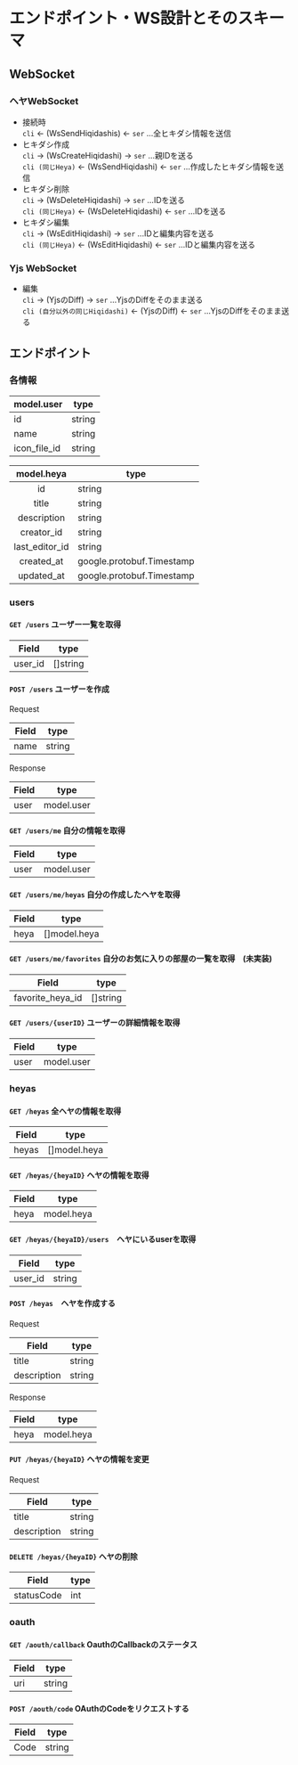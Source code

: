 # エンドポイント・WS設計とそのスキーマ

## WebSocket

### ヘヤWebSocket

- 接続時  
`cli` <- (WsSendHiqidashis) <- `ser` ...全ヒキダシ情報を送信
- ヒキダシ作成  
`cli` -> (WsCreateHiqidashi) -> `ser` ...親IDを送る  
`cli (同じHeya)` <- (WsSendHiqidashi) <- `ser` ...作成したヒキダシ情報を送信
- ヒキダシ削除  
`cli` -> (WsDeleteHiqidashi) -> `ser` ...IDを送る  
`cli (同じHeya)` <- (WsDeleteHiqidashi) <- `ser` ...IDを送る
- ヒキダシ編集  
`cli` -> (WsEditHiqidashi) -> `ser` ...IDと編集内容を送る  
`cli (同じHeya)` <- (WsEditHiqidashi) <- `ser` ...IDと編集内容を送る

### Yjs WebSocket

- 編集  
`cli` -> (YjsのDiff) -> `ser` ...YjsのDiffをそのまま送る  
`cli (自分以外の同じHiqidashi)` <- (YjsのDiff) <- `ser` ...YjsのDiffをそのまま送る

  
## エンドポイント
### 各情報


| model.user   | type     |
| ------- | -------- |
| id | string |
| name | string |
|icon_file_id | string |

|   model.heya   | type                      |
|:--------------:| ------------------------- |
|       id       | string                    |
|     title      | string                    |
|  description   | string                    |
|   creator_id   | string                    |
| last_editor_id | string                    |
|   created_at   | google.protobuf.Timestamp |
|   updated_at   | google.protobuf.Timestamp |

### users
#### `GET /users` ユーザー一覧を取得

| Field   | type     |
| ------- | -------- |
| user_id | []string |

#### `POST /users`  ユーザーを作成

Request

| Field   | type     |
| ------- | -------- |
| name | string |

Response

| Field   | type     |
| ------- | -------- |
| user | model.user |

#### `GET /users/me` 自分の情報を取得

| Field   | type     |
| ------- | -------- |
| user | model.user |

#### `GET /users/me/heyas` 自分の作成したヘヤを取得

| Field   | type     |
| ------- | -------- |
| heya | []model.heya |

#### `GET /users/me/favorites` 自分のお気に入りの部屋の一覧を取得　(未実装)

| Field   | type     |
| ------- | -------- |
| favorite_heya_id | []string |

#### `GET /users/{userID}` ユーザーの詳細情報を取得

| Field   | type     |
| ------- | -------- |
| user | model.user |

### heyas
#### `GET /heyas` 全ヘヤの情報を取得

| Field   | type     |
| ------- | -------- |
| heyas | []model.heya |

#### `GET /heyas/{heyaID}` ヘヤの情報を取得

| Field   | type     |
| ------- | -------- |
| heya | model.heya |

#### `GET /heyas/{heyaID}/users`　ヘヤにいるuserを取得

| Field   | type     |
| ------- | -------- |
| user_id | string |

#### `POST /heyas`　ヘヤを作成する
Request

| Field   | type     |
| ------- | -------- |
| title | string |
| description | string |

Response

| Field   | type     |
| ------- | -------- |
| heya | model.heya |

#### `PUT /heyas/{heyaID}` ヘヤの情報を変更
Request

| Field   | type     |
| ------- | -------- |
| title | string |
| description | string |

#### `DELETE /heyas/{heyaID}` ヘヤの削除

| Field   | type     |
| ------- | -------- |
| statusCode | int |

### oauth

#### `GET /aouth/callback` OauthのCallbackのステータス 

| Field   | type     |
| ------- | -------- |
| uri | string |

#### `POST /aouth/code` OAuthのCodeをリクエストする

Field   | type     |
| ------- | -------- |
| Code | string |
